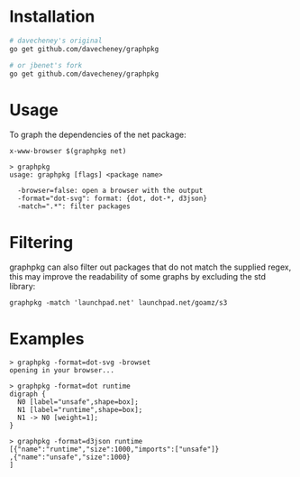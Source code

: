 # Installation

```sh
# davecheney's original
go get github.com/davecheney/graphpkg

# or jbenet's fork
go get github.com/davecheney/graphpkg
```

# Usage

To graph the dependencies of the net package:

```
x-www-browser $(graphpkg net)
```


```
> graphpkg
usage: graphpkg [flags] <package name>

  -browser=false: open a browser with the output
  -format="dot-svg": format: {dot, dot-*, d3json}
  -match=".*": filter packages
```

# Filtering

graphpkg can also filter out packages that do not match the supplied regex, this may improve the readability of some graphs by excluding the std library:

	graphpkg -match 'launchpad.net' launchpad.net/goamz/s3


# Examples

```
> graphpkg -format=dot-svg -browset
opening in your browser...

> graphpkg -format=dot runtime
digraph {
  N0 [label="unsafe",shape=box];
  N1 [label="runtime",shape=box];
  N1 -> N0 [weight=1];
}

> graphpkg -format=d3json runtime
[{"name":"runtime","size":1000,"imports":["unsafe"]}
,{"name":"unsafe","size":1000}
]
```
